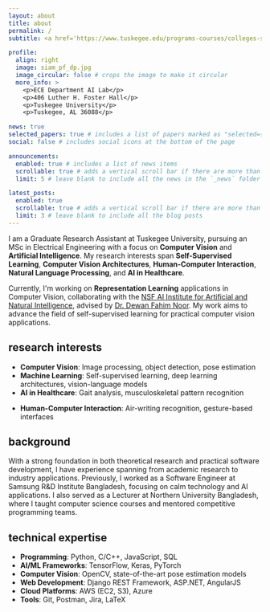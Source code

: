 ```yaml
---
layout: about
title: about
permalink: /
subtitle: <a href='https://www.tuskegee.edu/programs-courses/colleges-schools/coe/electrical-engineering'>ECE Department</a>, Tuskegee University, Tuskegee, AL

profile:
  align: right
  image: siam_pf_dp.jpg
  image_circular: false # crops the image to make it circular
  more_info: >
    <p>ECE Department AI Lab</p>
    <p>406 Luther H. Foster Hall</p>
    <p>Tuskegee University</p>
    <p>Tuskegee, AL 36088</p>

news: true
selected_papers: true # includes a list of papers marked as "selected={true}"
social: false # includes social icons at the bottom of the page

announcements:
  enabled: true # includes a list of news items
  scrollable: true # adds a vertical scroll bar if there are more than 3 news items
  limit: 5 # leave blank to include all the news in the `_news` folder

latest_posts:
  enabled: true
  scrollable: true # adds a vertical scroll bar if there are more than 3 new posts items
  limit: 3 # leave blank to include all the blog posts
---
```


I am a Graduate Research Assistant at Tuskegee University, pursuing an MSc in Electrical Engineering with a focus on **Computer Vision** and **Artificial Intelligence**. My research interests span **Self-Supervised Learning**, **Computer Vision Architectures**, **Human-Computer Interaction**, **Natural Language Processing**, and **AI in Healthcare**.

Currently, I'm working on **Representation Learning** applications in Computer Vision, collaborating with the [NSF AI Institute for Artificial and Natural Intelligence](https://arni-institute.org/), advised by [Dr. Dewan Fahim Noor](https://www.tuskegee.edu/programs-courses/colleges-schools/coe/electrical-engineering/ee-faculty-staff/dewan-noor). My work aims to advance the field of self-supervised learning for practical computer vision applications.

## research interests

- **Computer Vision**: Image processing, object detection, pose estimation
- **Machine Learning**: Self-supervised learning, deep learning architectures, vision-language models
- **AI in Healthcare**: Gait analysis, musculoskeletal pattern recognition
<!-- - **Natural Language Processing**: Language model training and optimization -->
- **Human-Computer Interaction**: Air-writing recognition, gesture-based interfaces

## background

With a strong foundation in both theoretical research and practical software development, I have experience spanning from academic research to industry applications. Previously, I worked as a Software Engineer at Samsung R&D Institute Bangladesh, focusing on calm technology and AI applications. I also served as a Lecturer at Northern University Bangladesh, where I taught computer science courses and mentored competitive programming teams.

## technical expertise

- **Programming**: Python, C/C++, JavaScript, SQL
- **AI/ML Frameworks**: TensorFlow, Keras, PyTorch
- **Computer Vision**: OpenCV, state-of-the-art pose estimation models
- **Web Development**: Django REST Framework, ASP.NET, AngularJS
- **Cloud Platforms**: AWS (EC2, S3), Azure
- **Tools**: Git, Postman, Jira, LaTeX
